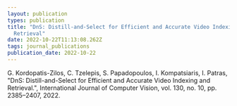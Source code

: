 ```yaml
---
layout: publication
types: publication
title: "DnS: Distill-and-Select for Efficient and Accurate Video Indexing and
  Retrieval"
date: 2022-10-22T11:13:08.262Z
tags: journal_publications
publication_date: 2022-10-22
---
```

G. Kordopatis-Zilos, C. Tzelepis, S. Papadopoulos, I. Kompatsiaris, I. Patras, "DnS: Distill-and-Select for Efficient and Accurate Video Indexing and Retrieval.", International Journal of Computer Vision, vol. 130, no. 10, pp. 2385–2407, 2022.